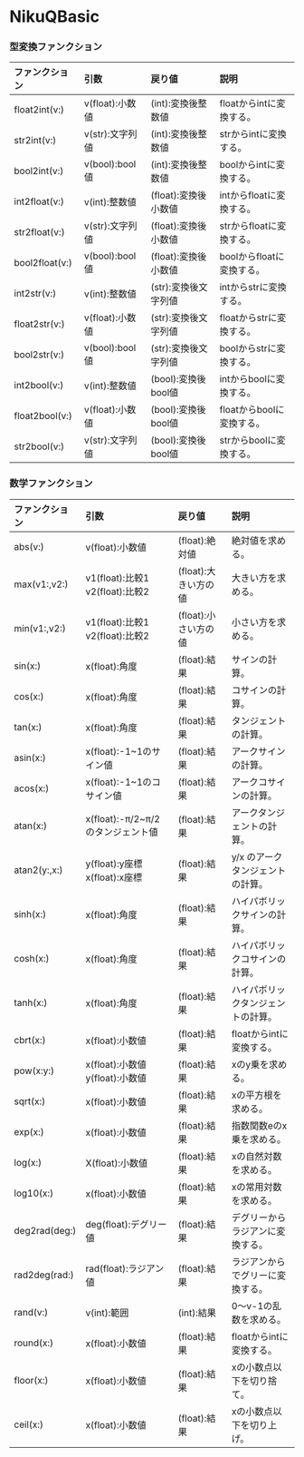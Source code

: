 # NikuQBasic

### 型変換ファンクション

|ファンクション|引数|戻り値|説明|
|:--|:--|:--|:--|
|float2int(v:)|v(float):小数値|(int):変換後整数値|floatからintに変換する。|
|str2int(v:)|v(str):文字列値|(int):変換後整数値|strからintに変換する。|
|bool2int(v:)|v(bool):bool値|(int):変換後整数値|boolからintに変換する。|
|int2float(v:)|v(int):整数値|(float):変換後小数値|intからfloatに変換する。|
|str2float(v:)|v(str):文字列値|(float):変換後小数値|strからfloatに変換する。|
|bool2float(v:)|v(bool):bool値|(float):変換後小数値|boolからfloatに変換する。|
|int2str(v:)|v(int):整数値|(str):変換後文字列値|intからstrに変換する。|
|float2str(v:)|v(float):小数値|(str):変換後文字列値|floatからstrに変換する。|
|bool2str(v:)|v(bool):bool値|(str):変換後文字列値|boolからstrに変換する。|
|int2bool(v:)|v(int):整数値|(bool):変換後bool値|intからboolに変換する。|
|float2bool(v:)|v(float):小数値|(bool):変換後bool値|floatからboolに変換する。|
|str2bool(v:)|v(str):文字列値|(bool):変換後bool値|strからboolに変換する。|

### 数学ファンクション

|ファンクション|引数|戻り値|説明|
|:--|:--|:--|:--|
|abs(v:)|v(float):小数値|(float):絶対値|絶対値を求める。|
|max(v1:,v2:)|v1(float):比較1<br>v2(float):比較2|(float):大きい方の値|大きい方を求める。|
|min(v1:,v2:)|v1(float):比較1<br>v2(float):比較2|(float):小さい方の値|小さい方を求める。|
|sin(x:)|x(float):角度|(float):結果|サインの計算。|
|cos(x:)|x(float):角度|(float):結果|コサインの計算。|
|tan(x:)|x(float):角度|(float):結果|タンジェントの計算。|
|asin(x:)|x(float):-1~1のサイン値|(float):結果|アークサインの計算。|
|acos(x:)|x(float):-1~1のコサイン値|(float):結果|アークコサインの計算。|
|atan(x:)|x(float):-π/2~π/2のタンジェント値|(float):結果|アークタンジェントの計算。|
|atan2(y:,x:)|y(float):y座標<br>x(float):x座標|(float):結果|y/x のアークタンジェントの計算。|
|sinh(x:)|x(float):角度|(float):結果|ハイパボリックサインの計算。|
|cosh(x:)|x(float):角度|(float):結果|ハイパボリックコサインの計算。|
|tanh(x:)|x(float):角度|(float):結果|ハイパボリックタンジェントの計算。|
|cbrt(x:)|x(float):小数値|(float):結果|floatからintに変換する。|
|pow(x:y:)|x(float):小数値<br>y(float):小数値|(float):結果|xのy乗を求める。|
|sqrt(x:)|x(float):小数値|(float):結果|xの平方根を求める。|
|exp(x:)|x(float):小数値|(float):結果|指数関数eのx乗を求める。|
|log(x:)|X(float):小数値|(float):結果|xの自然対数を求める。|
|log10(x:)|x(float):小数値|(float):結果|xの常用対数を求める。|
|deg2rad(deg:)|deg(float):デグリー値|(float):結果|デグリーからラジアンに変換する。|
|rad2deg(rad:)|rad(float):ラジアン値|(float):結果|ラジアンからでグリーに変換する。|
|rand(v:)|v(int):範囲|(int):結果|0〜v-1の乱数を求める。|
|round(x:)|x(float):小数値|(float):結果|floatからintに変換する。|
|floor(x:)|x(float):小数値|(float):結果|xの小数点以下を切り捨て。|
|ceil(x:)|x(float):小数値|(float):結果|xの小数点以下を切り上げ。|
